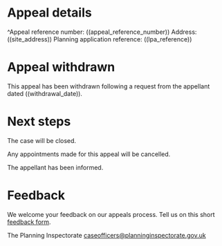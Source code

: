 # Appeal details

^Appeal reference number: ((appeal_reference_number))
Address: ((site_address))
Planning application reference: ((lpa_reference))

# Appeal withdrawn

This appeal has been withdrawn following a request from the appellant dated ((withdrawal_date)).

# Next steps

The case will be closed.

Any appointments made for this appeal will be cancelled.

The appellant has been informed.

# Feedback

We welcome your feedback on our appeals process. Tell us on this short [feedback form](https://forms.office.com/pages/responsepage.aspx?id=mN94WIhvq0iTIpmM5VcIjfMZj__F6D9LmMUUyoUrZDZUOERYMEFBN0NCOFdNU1BGWEhHUFQxWVhUUy4u).

The Planning Inspectorate
caseofficers@planninginspectorate.gov.uk
